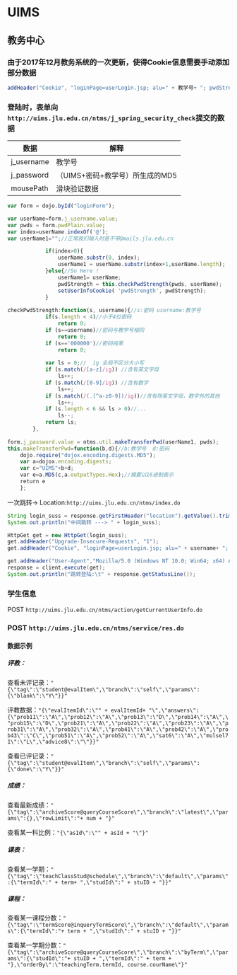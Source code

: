 # UIMS
## 教务中心

### 由于2017年12月教务系统的一次更新，使得Cookie信息需要手动添加部分数据
```java
addHeader("Cookie", "loginPage=userLogin.jsp; alu=" + 教学号+ "; pwdStrength=1;")
```

### 登陆时，表单向```http://uims.jlu.edu.cn/ntms/j_spring_security_check```提交的数据
| 数据 | 解释 |
|------|-------|
| j_username | 教学号 |
| j_password | （UIMS+密码+教学号）所生成的MD5 |
| mousePath | 滑块验证数据 |

```javaScript
var form = dojo.byId("loginForm");

var userName=form.j_username.value;
var pwds = form.pwdPlain.value;
var index=userName.indexOf('@');
var userName1="";//正常我们输入时是不带@mails.jlu.edu.cn

			if(index>0){
				userName.substr(0, index);
				userName1 = userName.substr(index+1,userName.length);
			}else{//So Here !
				userName1= userName;
				pwdStrength = this.checkPwdStrength(pwds, userName);
				setUserInfoCookie( 'pwdStrength', pwdStrength);
			}
      
checkPwdStrength:function(s, username){//s:密码 username:教学号
			if(s.length < 4)//小于4位密码
				return 0;
			if (s==username)//密码与教学号相同
				return 0;
			if (s=='000000')//密码纯零
				return 0;
        
			var ls = 0;//  ig 全局不区分大小写
			if (s.match(/[a-z]/ig)) //含有英文字母
				ls++;
			if (s.match(/[0-9]/ig)) //含有数字
				ls++;
			if (s.match(/(.[^a-z0-9])/ig))//含有除英文字母，数字外的其他
				ls++;
			if (s.length < 6 && ls > 0)//...
				ls--;
			return ls;
		},
    
form.j_password.value = ntms.util.makeTransferPwd(userName1, pwds);
this.makeTransferPwd=function(b,d){//b:教学号  d:密码
    dojo.require("dojox.encoding.digests.MD5");
    var a=dojox.encoding.digests;
    var c="UIMS"+b+d;
    var e=a.MD5(c,a.outputTypes.Hex);//摘要以16进制表示
    return e
    };
 ```

一次跳转-> Location:```http://uims.jlu.edu.cn/ntms/index.do```
```java
String login_suss = response.getFirstHeader("location").getValue().trim().split(";")[0];
System.out.println("中间跳转 ---> " + login_suss);

HttpGet get = new HttpGet(login_suss);
get.addHeader("Upgrade-Insecure-Requests", "1");
get.addHeader("Cookie", "loginPage=userLogin.jsp; alu=" + username+ "; pwdStrength=1; ");

get.addHeader("User-Agent","Mozilla/5.0 (Windows NT 10.0; Win64; x64) AppleWebKit/537.36 (KHTML, like Gecko) Chrome/63.0.3239.84 Safari/537.36");
response = client.execute(get);
System.out.println("跳转登陆:\t" + response.getStatusLine());
```

### 学生信息
POST ```http://uims.jlu.edu.cn/ntms/action/getCurrentUserInfo.do```


### POST  ```http://uims.jlu.edu.cn/ntms/service/res.do```
#### 数据示例

##### 评教：
  查看未评记录：```"{\"tag\":\"student@evalItem\",\"branch\":\"self\",\"params\":{\"blank\":\"Y\"}}"```
  
  评教数据：```"{\"evalItemId\":\"" + evalItemId+ "\",\"answers\":{\"prob11\":\"A\",\"prob12\":\"A\",\"prob13\":\"D\",\"prob14\":\"A\",\"prob15\":\"D\",\"prob21\":\"A\",\"prob22\":\"A\",\"prob23\":\"A\",\"prob31\":\"A\",\"prob32\":\"A\",\"prob41\":\"A\",\"prob42\":\"A\",\"prob43\":\"C\",\"prob51\":\"A\",\"prob52\":\"A\",\"sat6\":\"A\",\"mulsel71\":\"L\",\"advice8\":\"\"}}"```
  
  查看已评记录：```"{\"tag\":\"student@evalItem\",\"branch\":\"self\",\"params\":{\"done\":\"Y\"}}"```

##### 成绩：
  查看最新成绩：```"{\"tag\":\"archiveScore@queryCourseScore\",\"branch\":\"latest\",\"params\":{},\"rowLimit\":"+ num + "}"```
  
  查看某一科比例：```"{\"asId\":\"" + asId + "\"}"```
 
##### 课表：
  查看某一学期：```"{\"tag\":\"teachClassStud@schedule\",\"branch\":\"default\",\"params\":{\"termId\":" + term+ ",\"studId\":" + stuID + "}}"```
  
##### 课程：
  查看某一课程分数：```"{\"tag\":\"termScore@inqueryTermScore\",\"branch\":\"default\",\"params\":{\"termId\":"+ term + ",\"studId\":" + stuID + "}}"```
  
  查看某一学期分数：```"{\"tag\":\"archiveScore@queryCourseScore\",\"branch\":\"byTerm\",\"params\":{\"studId\":"+ stuID + ",\"termId\":" + term + "},\"orderBy\":\"teachingTerm.termId, course.courName\"}"```
       
